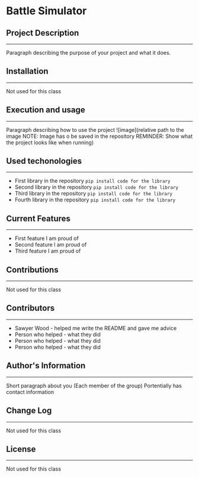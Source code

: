 # Battle Simulator

## Project Description
---
Paragraph describing the purpose of your project and what it does.  

## Installation
---
Not used for this class  

## Execution and usage
---
Paragraph describing how to use the project
![image](relative path to the image NOTE: Image has o be saved in the repository REMINDER: Show what the project looks like when running)  

## Used techonologies
---
+ First library in the repository
`pip install code for the library`
+ Second library in the repository
`pip install code for the library`
+ Third library in the repository
`pip install code for the library`
+ Fourth library in the repository
`pip install code for the library`

## Current Features
---
+ First feature I am proud of 
+ Second feature I am proud of
+ Third feature I am proud of

## Contributions
---
Not used for this class

## Contributors
---
+ Sawyer Wood - helped me write the README and gave me advice 
+ Person who helped - what they did
+ Person who helped - what they did
+ Person who helped - what they did

## Author's Information
---
Short paragraph about you (Each member of the group) Portentially has contact information

## Change Log
---
Not used for this class

## License
---
Not used for this class